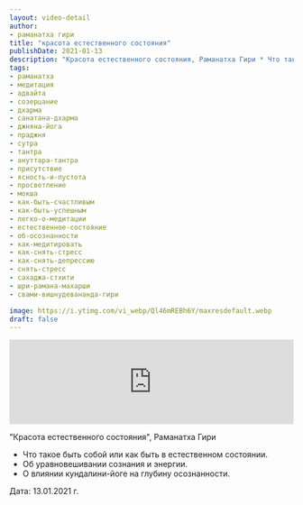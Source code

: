 ```yaml
---
layout: video-detail
author:
- раманатха гири
title: "красота естественного состояния"
publishDate: 2021-01-13
description: "Красота естественного состояния, Раманатха Гири * Что такое быть собой или как быть в естественном состоянии. * Об уравновешивании сознания и энергии. * О влиянии кундалини-йоге на глубину осознанности.   Дата  13.01.2021 г."
tags: 
- раманатха
- медитация
- адвайта
- созерцание
- дхарма
- санатана-дхарма
- джняна-йога
- праджня
- сутра
- тантра
- ануттара-тантра
- присутствие
- ясность-и-пустота
- просветление
- мокша
- как-быть-счастливым
- как-быть-успешным
- легко-о-медитации
- естественное-состояние
- об-осознанности
- как-медитировать
- как-снять-стресс
- как-снять-депрессию
- снять-стресс
- сахаджа-стхити
- шри-рамана-махарши
- свами-вишнудевананда-гири

image: https://i.ytimg.com/vi_webp/Ql46mREBh6Y/maxresdefault.webp
draft: false
---
```


<iframe width="100%" src="https://www.youtube.com/embed/Ql46mREBh6Y" frameborder="0" allowfullscreen=""></iframe> 

 "Красота естественного состояния", Раманатха Гири

* Что такое быть собой или как быть в естественном состоянии.
* Об уравновешивании сознания и энергии.
* О влиянии кундалини-йоге на глубину осознанности.

  
 Дата: 13.01.2021 г.

  

 